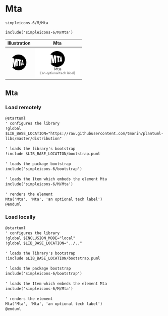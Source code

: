 # Mta


```text
simpleicons-6/M/Mta
```

```text
include('simpleicons-6/M/Mta')
```



| Illustration | Mta |
| :---: | :---: |
| ![illustration for Illustration](../../simpleicons-6/M/Mta.png) | ![illustration for Mta](../../simpleicons-6/M/Mta.Local.png) |




## Mta

### Load remotely
```plantuml
@startuml
' configures the library
!global $LIB_BASE_LOCATION="https://raw.githubusercontent.com/tmorin/plantuml-libs/master/distribution"

' loads the library's bootstrap
!include $LIB_BASE_LOCATION/bootstrap.puml

' loads the package bootstrap
include('simpleicons-6/bootstrap')

' loads the Item which embeds the element Mta
include('simpleicons-6/M/Mta')

' renders the element
Mta('Mta', 'Mta', 'an optional tech label')
@enduml
```

### Load locally
```plantuml
@startuml
' configures the library
!global $INCLUSION_MODE="local"
!global $LIB_BASE_LOCATION="../.."

' loads the library's bootstrap
!include $LIB_BASE_LOCATION/bootstrap.puml

' loads the package bootstrap
include('simpleicons-6/bootstrap')

' loads the Item which embeds the element Mta
include('simpleicons-6/M/Mta')

' renders the element
Mta('Mta', 'Mta', 'an optional tech label')
@enduml
```

